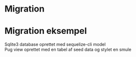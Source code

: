 # Migration
<h1>Migration eksempel</h1>
Sqlite3 database oprettet med sequelize-cli model<br>
Pug view oprettet med en tabel af seed data og stylet en smule
